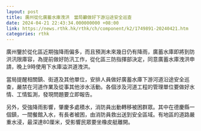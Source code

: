 ```yaml
---
layout: post
title: 廣州從化廣蓄水庫洩洪　當局籲做好下游沿途安全巡查
date: 2024-04-21 22:43:34.000000000 +08:00
link: https://news.rthk.hk/rthk/ch/component/k2/1749891-20240421.htm
categories: rthk
---
```


廣州鑒於從化區近期強降雨偏多，而且預測未來幾日仍有降雨，廣蓄水庫即將到防洪汛限庫容，為提前做好防汛工作，從化區三防指揮部決定，同意廣蓄水庫洩洪申請，晚上9時使用下水庫溢洪道洩洪。

當局提醒相關鎮、街道及其他單位，安排人員做好廣蓄水庫下游河道沿途安全巡查，嚴禁在河道作業及從事其他涉水活動。各個涉及河道工程的管理單位要做好水情、工情監測，發現問題要立即報告。

另外，受強降雨影響，肇慶多處積水，消防員出動轉移被困群眾。其中在德慶縣一個鎮，一間餐館入水，有長者被困，由消防員救出送到安全區域。有地區的道路嚴重水浸，最深達80厘米，受影響民眾要坐橡皮艇離開。
